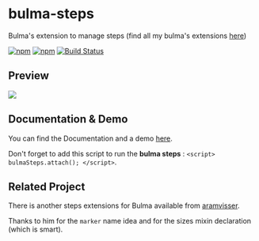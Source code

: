 # bulma-steps
Bulma's extension to manage steps
(find all my bulma's extensions [here](https://wikiki.github.io/))

[![npm](https://img.shields.io/npm/v/bulma-steps.svg)](https://www.npmjs.com/package/bulma-steps)
[![npm](https://img.shields.io/npm/dm/bulma-steps.svg)](https://www.npmjs.com/package/bulma-steps)
[![Build Status](https://travis-ci.org/Wikiki/bulma-steps.svg?branch=master)](https://travis-ci.org/Wikiki/bulma-steps)

Preview
---
<img src="./bulma-steps-example.png">

Documentation & Demo
---
You can find the Documentation and a demo [here](https://wikiki.github.io/components/steps/).

Don't forget to add this script to run the **bulma steps** : `<script> bulmaSteps.attach(); </script>`.

## Related Project

There is another steps extensions for Bulma available from
[aramvisser](https://github.com/aramvisser/bulma-steps).

Thanks to him for the ```marker``` name idea and for the sizes mixin declaration (which is smart).
